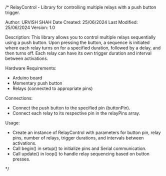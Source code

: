 /*
  RelayControl - Library for controlling multiple relays with a push button trigger.
  
  Author: URVISH SHAH
  Date Created: 25/06/2024
  Last Modified: 25/06/2024
  Version: 1.0
  
  Description:
  This library allows you to control multiple relays sequentially using a push button.
  Upon pressing the button, a sequence is initiated where each relay turns on for a
  specified duration, followed by a delay, and then turns off. Each relay can have its
  own trigger duration and interval between activations.

  Hardware Requirements:
  - Arduino board
  - Momentary push button
  - Relays (connected to appropriate pins)
  
  Connections:
  - Connect the push button to the specified pin (buttonPin).
  - Connect each relay to its respective pin in the relayPins array.

  Usage:
  - Create an instance of RelayControl with parameters for button pin, relay pins,
    number of relays, trigger durations, and intervals between activations.
  - Call begin() in setup() to initialize pins and Serial communication.
  - Call update() in loop() to handle relay sequencing based on button presses.

*/
